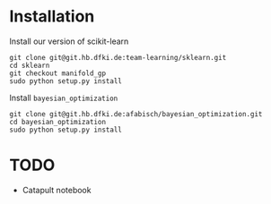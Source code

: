 Installation
============

Install our version of scikit-learn

    git clone git@git.hb.dfki.de:team-learning/sklearn.git
    cd sklearn
    git checkout manifold_gp
    sudo python setup.py install

Install `bayesian_optimization`

    git clone git@git.hb.dfki.de:afabisch/bayesian_optimization.git
    cd bayesian_optimization
    sudo python setup.py install

TODO
====

* Catapult notebook